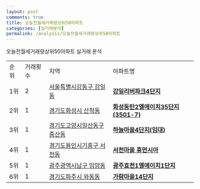 ```yaml
---
layout: post
comments: true
title: 오늘전월세거래량상위50아파트
categories: [실거래분석]
permalink: /analysis/오늘전월세거래량상위50아파트
---
```


오늘전월세거래량상위50아파트 실거래 분석

<table>
  <tr>
    <td>순위</td>
    <td>거래횟수</td>
    <td>지역</td>
    <td>아파트명</td>
  </tr>

  <tr>
    <td>1위</td>
    <td>2</td>
    <td><a href="/apt/서울특별시강동구강일동">서울특별시강동구 강일동</a></td>
    <td colspan="4" style="font-weight: bold;"><a href="https://search.naver.com/search.naver?query=강일동 강일리버파크4단지">강일리버파크4단지</a></td>
  </tr>

  <tr>
    <td>2위</td>
    <td>1</td>
    <td><a href="/apt/경기도화성시산척동">경기도화성시 산척동</a></td>
    <td colspan="4" style="font-weight: bold;"><a href="https://search.naver.com/search.naver?query=산척동 화성동탄2엘에이치35단지(3501-7)">화성동탄2엘에이치35단지(3501-7)</a></td>
  </tr>

  <tr>
    <td>3위</td>
    <td>1</td>
    <td><a href="/apt/경기도고양시일산동구중산동">경기도고양시일산동구 중산동</a></td>
    <td colspan="4" style="font-weight: bold;"><a href="https://search.naver.com/search.naver?query=중산동 하늘마을4단지(임대)">하늘마을4단지(임대)</a></td>
  </tr>

  <tr>
    <td>4위</td>
    <td>1</td>
    <td><a href="/apt/경기도용인시기흥구서천동">경기도용인시기흥구 서천동</a></td>
    <td colspan="4" style="font-weight: bold;"><a href="https://search.naver.com/search.naver?query=서천동 서천마을 휴먼시아">서천마을 휴먼시아</a></td>
  </tr>

  <tr>
    <td>5위</td>
    <td>1</td>
    <td><a href="/apt/광주광역시남구임암동">광주광역시남구 임암동</a></td>
    <td colspan="4" style="font-weight: bold;"><a href="https://search.naver.com/search.naver?query=임암동 광주효천1엘에이치1단지">광주효천1엘에이치1단지</a></td>
  </tr>

  <tr>
    <td>6위</td>
    <td>1</td>
    <td><a href="/apt/경기도파주시와동동">경기도파주시 와동동</a></td>
    <td colspan="4" style="font-weight: bold;"><a href="https://search.naver.com/search.naver?query=와동동 가람마을14단지">가람마을14단지</a></td>
  </tr>

</table>
